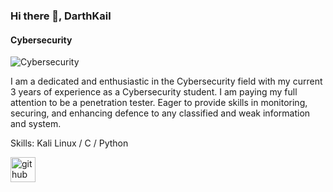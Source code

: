 ### Hi there 👋, DarthKail
#### Cybersecurity
![Cybersecurity](![wp11440836-star-wars-revan-wallpapers](https://github.com/user-attachments/assets/ce935444-8687-42f8-8117-a08254e3e607)
)

I am a dedicated and enthusiastic in the Cybersecurity field with my current 3 years of experience as a Cybersecurity student. I am paying my full attention to be a penetration tester. Eager to provide skills in monitoring, securing, and enhancing defence to any classified and weak information and system. 

Skills: Kali Linux / C / Python



[<img src='https://cdn.jsdelivr.net/npm/simple-icons@3.0.1/icons/github.svg' alt='github' height='40'>](https://github.com/UukailDaBest)  
